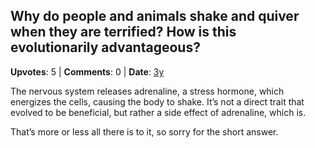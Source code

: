 ## Why do people and animals shake and quiver when they are terrified? How is this evolutionarily advantageous?
    
**Upvotes**: 5 | **Comments**: 0 | **Date**: [3y](https://www.quora.com/Why-do-people-and-animals-shake-and-quiver-when-they-are-terrified-How-is-this-evolutionarily-advantageous/answer/Gary-Meaney)

The nervous system releases adrenaline, a stress hormone, which energizes the cells, causing the body to shake. It’s not a direct trait that evolved to be beneficial, but rather a side effect of adrenaline, which is.

That’s more or less all there is to it, so sorry for the short answer.

